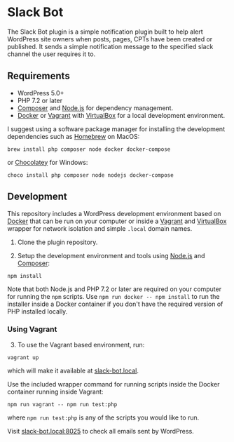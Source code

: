 # Slack Bot

The Slack Bot plugin is a simple notification plugin built to help alert WordPress site owners when posts, pages, CPTs have been created or published. It sends a simple notification message to the specified slack channel the user requires it to.

## Requirements

- WordPress 5.0+
- PHP 7.2 or later
- [Composer](https://getcomposer.org) and [Node.js](https://nodejs.org) for dependency management.
- [Docker](https://docs.docker.com/install/) or [Vagrant](https://www.vagrantup.com) with [VirtualBox](https://www.virtualbox.org) for a local development environment.

I suggest using a software package manager for installing the development dependencies such as [Homebrew](https://brew.sh) on MacOS:

```brew install php composer node docker docker-compose```

or [Chocolatey](https://chocolatey.org) for Windows:

```choco install php composer node nodejs docker-compose```

## Development

This repository includes a WordPress development environment based on [Docker](https://docs.docker.com/install/) that can be run on your computer or inside a [Vagrant](https://www.vagrantup.com/) and [VirtualBox](https://www.virtualbox.org/) wrapper for network isolation and simple `.local` domain names.

1. Clone the plugin repository.

2. Setup the development environment and tools using [Node.js](https://nodejs.org) and [Composer](https://getcomposer.org):

```npm install```

Note that both Node.js and PHP 7.2 or later are required on your computer for running the `npm` scripts. Use `npm run docker -- npm install` to run the installer inside a Docker container if you don't have the required version of PHP installed locally.

### Using Vagrant

3. To use the Vagrant based environment, run:

```vagrant up```

which will make it available at [slack-bot.local](http://slack-bot.local).

Use the included wrapper command for running scripts inside the Docker container running inside Vagrant:

```npm run vagrant -- npm run test:php```

where `npm run test:php` is any of the scripts you would like to run.

Visit [slack-bot.local:8025](http://slack-bot.local:8025) to check all emails sent by WordPress.